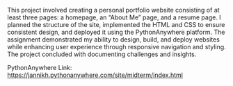 This project involved creating a personal portfolio website consisting of at least three pages: 
a homepage, an “About Me” page, and a resume page. I planned the structure of the site, 
implemented the HTML and CSS to ensure consistent design, and deployed it using the PythonAnywhere 
platform. The assignment demonstrated my ability to design, build, and deploy websites while 
enhancing user experience through responsive navigation and styling. The project concluded with 
documenting challenges and insights.

PythonAnywhere Link: https://jannikh.pythonanywhere.com/site/midterm/index.html
